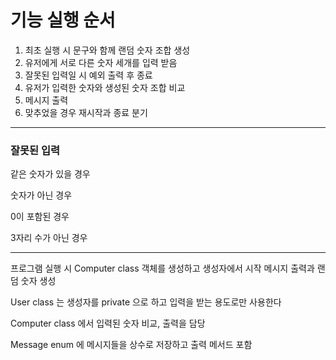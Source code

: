 # 기능 실행 순서

1. 최초 실행 시 문구와 함께 랜덤 숫자 조합 생성
2. 유저에게 서로 다른 숫자 세개를 입력 받음
3. 잘못된 입력일 시 예외 출력 후 종료
4. 유저가 입력한 숫자와 생성된 숫자 조합 비교
5. 메시지 출력
6. 맞추었을 경우 재시작과 종료 분기

---
### 잘못된 입력
같은 숫자가 있을 경우

숫자가 아닌 경우

0이 포함된 경우

3자리 수가 아닌 경우

---

프로그램 실행 시 Computer class 객체를 생성하고 생성자에서 시작 메시지 출력과 랜덤 숫자 생성

User class 는 생성자를 private 으로 하고 입력을 받는 용도로만 사용한다

Computer class 에서 입력된 숫자 비교, 출력을 담당

Message enum 에 메시지들을 상수로 저장하고 출력 메서드 포함